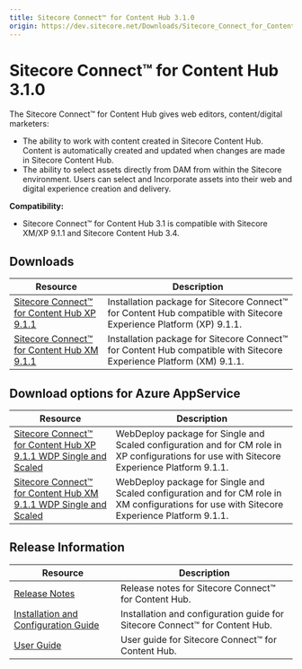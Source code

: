 ```yaml
---
title: Sitecore Connect™ for Content Hub 3.1.0
origin: https://dev.sitecore.net/Downloads/Sitecore_Connect_for_Content_Hub/3x/Sitecore_Connect_for_Content_Hub_310.aspx
---
```


# Sitecore Connect™ for Content Hub 3.1.0

The Sitecore Connect™ for Content Hub gives web editors, content/digital marketers:

-   The ability to work with content created in Sitecore Content Hub. Content is automatically created and updated when changes are made in Sitecore Content Hub.
-   The ability to select assets directly from DAM from within the Sitecore environment. Users can select and Incorporate assets into their web and digital experience creation and delivery.

**Compatibility:**

-   Sitecore Connect™ for Content Hub 3.1 is compatible with Sitecore XM/XP 9.1.1 and Sitecore Content Hub 3.4.

## Downloads

 | Resource | Description |
 | --- | --- |
 | [Sitecore Connect™ for Content Hub XP 9.1.1](https://sitecoredev.azureedge.net/~/media/E7619258ACD34DA3BB8BA5B58F53D422.ashx?date=20210108T100102) | Installation package for Sitecore Connect™ for Content Hub compatible with Sitecore Experience Platform (XP) 9.1.1. |
 | [Sitecore Connect™ for Content Hub XM 9.1.1](https://sitecoredev.azureedge.net/~/media/8E7CCC006B6445A38C43FF209C9584C7.ashx?date=20210108T100228) | Installation package for Sitecore Connect™ for Content Hub compatible with Sitecore Experience Platform (XM) 9.1.1. |

## Download options for Azure AppService

 | Resource | Description |
 | --- | --- |
 | [Sitecore Connect™ for Content Hub XP 9.1.1 WDP Single and Scaled](https://sitecoredev.azureedge.net/~/media/4B42450A422943BD994D7026FE043C2A.ashx?date=20210108T101627) | WebDeploy package for Single and Scaled configuration and for CM role in XP configurations for use with Sitecore Experience Platform 9.1.1. |
 | [Sitecore Connect™ for Content Hub XM 9.1.1 WDP Single and Scaled](https://sitecoredev.azureedge.net/~/media/52A6105D0D1042A499C552C716470E69.ashx?date=20210108T101650) | WebDeploy package for Single and Scaled configuration and for CM role in XM configurations for use with Sitecore Experience Platform 9.1.1. |

## Release Information

 | Resource | Description |
 | --- | --- |
 | [Release Notes](https://dev.sitecore.net:443/downloads/Sitecore%20Connect%20for%20Content%20Hub/3x/Sitecore%20Connect%20for%20Content%20Hub%20310/Release%20Notes) | Release notes for Sitecore Connect™ for Content Hub. |
 | [Installation and Configuration Guide](https://sitecoredev.azureedge.net/~/media/361DF6E52B64450F9FA478FAD47BE1E6.ashx?date=20210924T190521) | Installation and configuration guide for Sitecore Connect™ for Content Hub. |
 | [User Guide](https://sitecoredev.azureedge.net/~/media/C32EC7E5E30044438D9260837D8B1573.ashx?date=20210108T130956) | User guide for Sitecore Connect™ for Content Hub. |